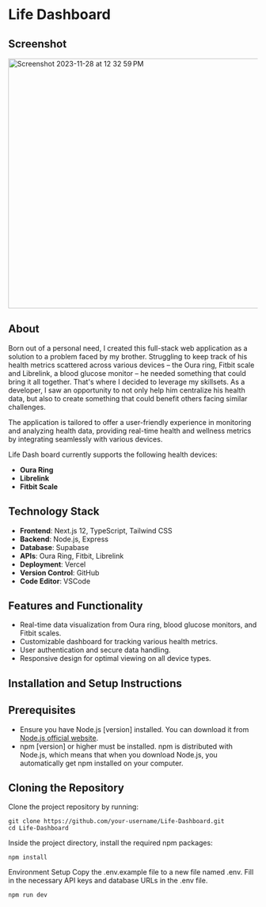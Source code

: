 # Life Dashboard

## Screenshot

<img width="505" alt="Screenshot 2023-11-28 at 12 32 59 PM" src="https://github.com/farhaannishtar/Life-Dashboard/assets/89179469/f3061a89-50f3-4df6-89b4-210063b15f1d">

## About

Born out of a personal need, I created this full-stack web application as a solution to a problem faced by my brother. Struggling to keep track of his health metrics scattered across various devices – the Oura ring, Fitbit scale and Librelink, a blood glucose monitor – he needed something that could bring it all together. That's where I decided to leverage my skillsets. As a developer, I saw an opportunity to not only help him centralize his health data, but also to create something that could benefit others facing similar challenges.

The application is tailored to offer a user-friendly experience in monitoring and analyzing health data, providing real-time health and wellness metrics by integrating seamlessly with various devices. 

Life Dash board currently supports the following health devices:
- **Oura Ring**
- **Librelink** 
- **Fitbit Scale**

## Technology Stack

- **Frontend**: Next.js 12, TypeScript, Tailwind CSS
- **Backend**: Node.js, Express
- **Database**: Supabase
- **APIs**: Oura Ring, Fitbit, Librelink
- **Deployment**: Vercel
- **Version Control**: GitHub
- **Code Editor**: VSCode

## Features and Functionality

- Real-time data visualization from Oura ring, blood glucose monitors, and Fitbit scales.
- Customizable dashboard for tracking various health metrics.
- User authentication and secure data handling.
- Responsive design for optimal viewing on all device types.

## Installation and Setup Instructions

## Prerequisites
- Ensure you have Node.js [version] installed. You can download it from [Node.js official website](https://nodejs.org/).
- npm [version] or higher must be installed. npm is distributed with Node.js, which means that when you download Node.js, you automatically get npm installed on your computer.

## Cloning the Repository
Clone the project repository by running:
```
git clone https://github.com/your-username/Life-Dashboard.git
cd Life-Dashboard
```
Inside the project directory, install the required npm packages:

```
npm install
```

Environment Setup
Copy the .env.example file to a new file named .env.
Fill in the necessary API keys and database URLs in the .env file.

```
npm run dev
```
